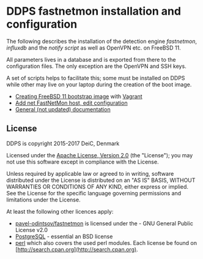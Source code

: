 
# DDPS fastnetmon installation and configuration

The following describes the installation of the detection engine _fastnetmon_, _influxdb_
and the _notify script_ as well as OpenVPN etc. on FreeBSD 11.

All parameters lives in a database and is exported from there to the configuration files.
The only exception are the OpenVPN and SSH keys.

A set of scripts helps to facilitate this; some must be installed on DDPS while other
may live on your laptop during the creation of the boot image.

  - [Creating FreeBSD 11 bootstrap image](vagrant/README.md) with [Vagrant](https://www.vagrantup.com)
  - [Add net FastNetMon host, edit configuration](docs/README-fnm.md)
  - [General (not updated) documentation](docs/README.md)

## License

DDPS is copyright 2015-2017 DeiC, Denmark

Licensed under the [Apache License, Version 2.0](http://www.apache.org/licenses/LICENSE-2.0)
(the "License"); you may not use this software except in compliance with the
License.

Unless required by applicable law or agreed to in writing, software distributed
under the License is distributed on an "AS IS" BASIS, WITHOUT WARRANTIES OR
CONDITIONS OF ANY KIND, either express or implied. See the License for the
specific language governing permissions and limitations under the License.

At least the following other licences apply:

  - [pavel-odintsov/fastnetmon](https://github.com/pavel-odintsov/fastnetmon/blob/master/LICENSE) is licensed under the - GNU General Public License v2.0
  - [PostgreSQL](https://www.postgresql.org/about/licence/) - essential an BSD license
  - [perl](https://dev.perl.org/licenses/) which also covers the used perl modules. Each license
    be found on [http://search.cpan.org](http://search.cpan.org).
